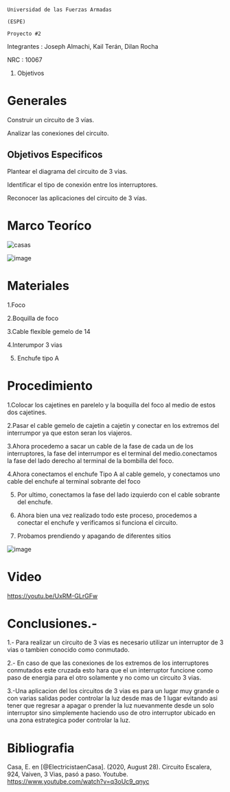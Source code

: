                                                                          Universidad de las Fuerzas Armadas 
                                                                                      (ESPE)
                                                                                    Proyecto #2
Integrantes : Joseph Almachi, Kail Terán, Dilan Rocha

NRC : 10067

1. Objetivos


# Generales

Construir un circuito de 3 vías.

Analizar las conexiones del circuito.
  
##  Objetivos Especificos

Plantear el diagrama del circuito de 3 vias.

Identificar el tipo de conexión entre los interruptores.

Reconocer las aplicaciones del circuito de 3 vías.

# Marco Teoríco 

 
![casas](https://user-images.githubusercontent.com/86561660/212775987-2af129d0-6b60-4993-ba4b-17b826c1f683.png)

 
 ![image](https://user-images.githubusercontent.com/86561660/212775258-98c93f92-2c0c-4ef2-989b-722e402fa834.png)
 

 # Materiales
 
 
1.Foco

2.Boquilla de foco 

3.Cable flexible gemelo de 14 

4.Interumpor 3 vias 

5. Enchufe tipo A 


# Procedimiento 

1.Colocar los cajetines en parelelo y la boquilla del foco al medio de estos dos cajetines.


2.Pasar el cable gemelo de cajetin a cajetin y conectar en los extremos del interrumpor ya que eston seran los viajeros.


3.Ahora procedemo a sacar un cable de la fase de cada un de los interruptores, la fase del interrumpor es el terminal del medio.conectamos la fase del lado derecho al terminal de la bombilla del foco.


4.Ahora conectamos el enchufe Tipo A al cable gemelo, y conectamos uno cable del enchufe al terminal sobrante del foco


5. Por ultimo, conectamos la fase del lado izquierdo con el cable sobrante del enchufe.


6. Ahora bien una vez realizado todo este proceso, procedemos a conectar el enchufe y verificamos si funciona el circuito.


7. Probamos prendiendo y apagando de diferentes sitios 


![image](https://user-images.githubusercontent.com/117742027/212795741-c37a4ff8-c9c9-4b2e-a6e4-46155857eda0.png)


# Video

https://youtu.be/UxRM-GLrGFw

# Conclusiones.-

1.- Para realizar un circuito de 3 vias es necesario utilizar un interruptor de 3 vias o tambien conocido como conmutado.

2.- En caso de que las conexiones de los extremos de los interruptores conmutados este cruzada esto hara que el un interruptor funcione como paso de energia para el otro solamente y no como un circuito 3 vias.

3.-Una aplicacion del los circuitos de 3 vias es para un lugar muy grande o con varias salidas poder controlar la luz desde mas de 1 lugar evitando asi tener que regresar a apagar o prender la luz nuevanmente desde un solo interruptor sino simplemente haciendo uso de otro interruptor ubicado en una zona estrategica poder controlar la luz.

# Bibliografia 

Casa, E. en [@ElectricistaenCasa]. (2020, August 28). Circuito Escalera, 924, Vaiven, 3 Vias, pasó a paso. Youtube. https://www.youtube.com/watch?v=q3oUc9_qnyc
 

